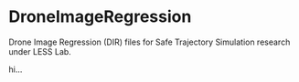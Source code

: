 # DroneImageRegression
Drone Image Regression (DIR) files for Safe Trajectory Simulation research under LESS Lab.

hi...
